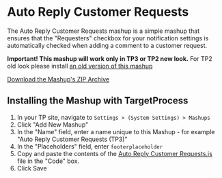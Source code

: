 Auto Reply Customer Requests
============================

The Auto Reply Customer Requests mashup is a simple mashup that ensures that the "Requesters" checkbox for your 
notification settings is automatically checked when adding a comment to a customer request.

**Important! This mashup will work only in TP3 or TP2 new look.**
For TP2 old look please install [an old version of this mashup](https://raw.github.com/TargetProcess/MashupsLibrary/master/Auto%20Reply%20Customer%20Requests/)

[Download the Mashup's ZIP Archive](https://github.com/downloads/TargetProcess/MashupsLibrary/Auto%20Reply%20Customer%20Requests%20(TP3).zip)


Installing the Mashup with TargetProcess
----------------------------------------

1. In your TP site, navigate to ```Settings > (System Settings) > Mashups```
2. Click "Add New Mashup"
3. In the "Name" field, enter a name unique to this Mashup - for example "Auto Reply Customer Requests (TP3)"
4. In the "Placeholders" field, enter ```footerplaceholder```
5. Copy and paste the contents of the [Auto Reply Customer Requests.js](https://raw.github.com/TargetProcess/MashupsLibrary/master/Auto%20Reply%20Customer%20Requests%20(TP3)/Auto%20Reply%20Customer%20Requests.js) file in the "Code" box.
6. Click Save
